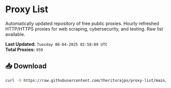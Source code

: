 # Proxy List

Automatically updated repository of free public proxies. Hourly refreshed HTTP/HTTPS proxies for web scraping, cybersecurity, and testing. Raw list available.

**Last Updated:** `Tuesday 08-04-2025 02:58:09 UTC`  
**Total Proxies:** `959`

## 📥 Download
```bash
curl -O https://raw.githubusercontent.com/theriturajps/proxy-list/main/proxies.txt

